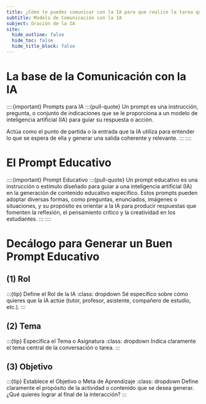 ```yaml
---
title: ¿Cómo te puedes comunicar con la IA para que realice la tarea que le pides?
subtitle: Modelo de Comunicación con la IA  
subject: Oración de la IA
site:
  hide_outline: false
  hide_toc: false
  hide_title_block: false
---
```

# La base de la Comunicación con la IA

::::{important} Prompts para IA 
:::{pull-quote}
Un prompt es una instrucción, pregunta, o conjunto de indicaciones que se le proporciona a un modelo de inteligencia artificial (IA) para guiar su respuesta o acción. 

Actúa como el punto de partida o la entrada que la IA utiliza para entender lo que se espera de ella y generar una salida coherente y relevante.
:::
::::

# El Prompt Educativo
::::{important} Prompt Educativo
:::{pull-quote}
Un prompt educativo es una instrucción o estímulo diseñado para guiar a una inteligencia artificial (IA) en la generación de contenido educativo específico. Estos prompts pueden adoptar diversas formas, como preguntas, enunciados, imágenes o situaciones, y su propósito es orientar a la IA para producir respuestas que fomenten la reflexión, el pensamiento crítico y la creatividad en los estudiantes.
:::
::::

# Decálogo para Generar un Buen Prompt Educativo

## (1) Rol
:::{tip} Define el Rol de la IA
:class: dropdown
Sé específico sobre cómo quieres que la IA actúe (tutor, profesor, asistente, compañero de estudio, etc.).
:::

## (2) Tema
:::{tip} Especifica el Tema o Asignatura
:class: dropdown
Indica claramente el tema central de la conversación o tarea.
:::

## (3) Objetivo
:::{tip} Establece el Objetivo o Meta de Aprendizaje
:class: dropdown
Define claramente el propósito de la actividad o contenido que se desea generar. ¿Qué quieres lograr al final de la interacción?
:::